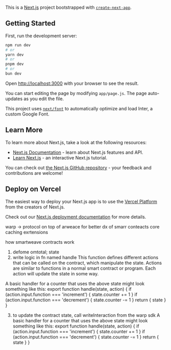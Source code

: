 This is a [Next.js](https://nextjs.org/) project bootstrapped with [`create-next-app`](https://github.com/vercel/next.js/tree/canary/packages/create-next-app).

## Getting Started

First, run the development server:

```bash
npm run dev
# or
yarn dev
# or
pnpm dev
# or
bun dev
```

Open [http://localhost:3000](http://localhost:3000) with your browser to see the result.

You can start editing the page by modifying `app/page.js`. The page auto-updates as you edit the file.

This project uses [`next/font`](https://nextjs.org/docs/basic-features/font-optimization) to automatically optimize and load Inter, a custom Google Font.

## Learn More

To learn more about Next.js, take a look at the following resources:

- [Next.js Documentation](https://nextjs.org/docs) - learn about Next.js features and API.
- [Learn Next.js](https://nextjs.org/learn) - an interactive Next.js tutorial.

You can check out [the Next.js GitHub repository](https://github.com/vercel/next.js/) - your feedback and contributions are welcome!

## Deploy on Vercel

The easiest way to deploy your Next.js app is to use the [Vercel Platform](https://vercel.com/new?utm_medium=default-template&filter=next.js&utm_source=create-next-app&utm_campaign=create-next-app-readme) from the creators of Next.js.

Check out our [Next.js deployment documentation](https://nextjs.org/docs/deployment) for more details.

warp -> protocol on top of arweace for better dx of smarr conteacts
core 
caching
exrtensions

how smartweave contracts work
1. defome omtotal; state
2. write logic in fn named handle
This function defines different actions that can be called on the contract, which manipulate the state. Actions are similar to functions in a normal smart contract or program. Each action will update the state in some way.

A basic handler for a counter that uses the above state might look something like this:
export function handle(state, action) {
  if (action.input.function === 'increment') {
    state.counter += 1
  }
  if (action.input.function === 'decrement') {
    state.counter -= 1
  }
  return { state }
}

3.  to update the contract state, call writeInteraction from the warp sdk
A basic handler for a counter that uses the above state might look something like this:
export function handle(state, action) {
  if (action.input.function === 'increment') {
    state.counter += 1
  }
  if (action.input.function === 'decrement') {
    state.counter -= 1
  }
  return { state }
}

